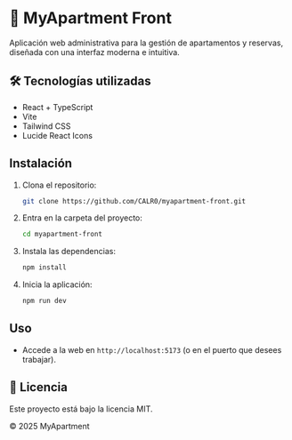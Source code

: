 # 🏢 MyApartment Front

Aplicación web administrativa para la gestión de apartamentos y reservas, diseñada con una interfaz moderna e intuitiva.

## 🛠️ Tecnologías utilizadas
- React + TypeScript
- Vite
- Tailwind CSS
- Lucide React Icons

## Instalación

1. Clona el repositorio:
   ```bash
   git clone https://github.com/CALR0/myapartment-front.git
   ```
2. Entra en la carpeta del proyecto:
   ```bash
   cd myapartment-front
   ```
3. Instala las dependencias:
   ```bash
   npm install
   ```
4. Inicia la aplicación:
   ```bash
   npm run dev
   ```

## Uso
- Accede a la web en `http://localhost:5173` (o en el puerto que desees trabajar).

## 📄 Licencia
Este proyecto está bajo la licencia MIT.

© 2025 MyApartment
